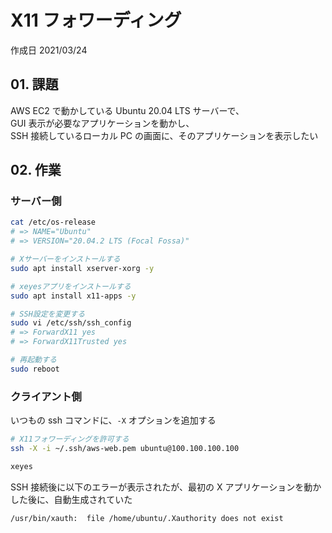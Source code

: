 # X11 フォワーディング

作成日 2021/03/24

## 01. 課題

AWS EC2 で動かしている Ubuntu 20.04 LTS サーバーで、\
GUI 表示が必要なアプリケーションを動かし、\
SSH 接続しているローカル PC の画面に、そのアプリケーションを表示したい

## 02. 作業

### サーバー側

```bash
cat /etc/os-release
# => NAME="Ubuntu"
# => VERSION="20.04.2 LTS (Focal Fossa)"

# Xサーバーをインストールする
sudo apt install xserver-xorg -y

# xeyesアプリをインストールする
sudo apt install x11-apps -y

# SSH設定を変更する
sudo vi /etc/ssh/ssh_config
# => ForwardX11 yes
# => ForwardX11Trusted yes

# 再起動する
sudo reboot
```

### クライアント側

いつもの ssh コマンドに、`-X` オプションを追加する

```bash
# X11フォワーディングを許可する
ssh -X -i ~/.ssh/aws-web.pem ubuntu@100.100.100.100

xeyes
```

SSH 接続後に以下のエラーが表示されたが、最初の X アプリケーションを動かした後に、自動生成されていた

```text
/usr/bin/xauth:  file /home/ubuntu/.Xauthority does not exist
```

